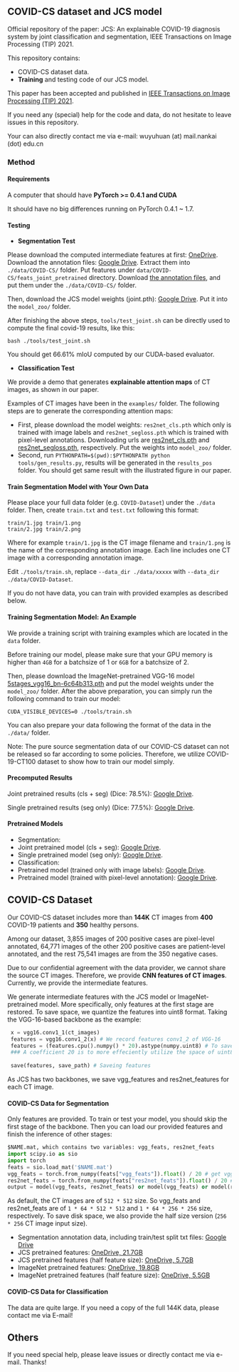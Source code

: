 ## COVID-CS dataset and JCS model
Official repository of the paper: JCS: An explainable COVID-19 diagnosis system by joint classification and segmentation,
IEEE Transactions on Image Processing (TIP) 2021.

This repository contains:

* COVID-CS dataset data.
* **Training** and testing code of our JCS model.

This paper has been accepted and published in [IEEE Transactions on Image Processing (TIP) 2021](https://ieeexplore.ieee.org/document/9357961).

If you need any (special) help for the code and data, do not hesitate to leave issues in this repository.

Your can also directly contact me via e-mail: wuyuhuan (at) mail.nankai (dot) edu.cn


### Method

#### Requirements

A computer that should have **PyTorch >= 0.4.1 and CUDA**

It should have no big differences running on PyTorch 0.4.1 ~ 1.7.

#### Testing

* **Segmentation Test**

Please download the computed intermediate features at first: [OneDrive](https://mailnankaieducn-my.sharepoint.com/:u:/g/personal/wuyuhuan_mail_nankai_edu_cn/EfiCUqJ0oABAjQs5aHC-IScBmTIIaur_qV8Ldt2366JXPA?e=tvFhDV). Download the annotation files: [Google Drive](https://drive.google.com/file/d/1U489DgHNqlwLJ9VZa6qssf65SV9F45jc/view?usp=sharing).
Extract them into `./data/COVID-CS/` folder. Put features under `data/COVID-CS/feats_joint_pretrained` directory.
Download [the annotation files](https://drive.google.com/file/d/1U489DgHNqlwLJ9VZa6qssf65SV9F45jc/view?usp=sharing), and put them under the `./data/COVID-CS/` folder.

Then, download the JCS model weights (joint.pth): [Google Drive](https://drive.google.com/file/d/1V1EKXL4gFAH6ZtFRcmUv9-aI0sc5e9Ga/view). Put it into the `model_zoo/` folder.

After finishing the above steps, `tools/test_joint.sh` can be directly used to compute the final covid-19 results, like this:

```
bash ./tools/test_joint.sh
```

You should get 66.61% mIoU computed by our CUDA-based evaluator. 

* **Classification Test**

We provide a demo that generates **explainable attention maps** of CT images, as shown in our paper.

Examples of CT images have been in the `examples/` folder. The following steps are to generate the corresponding attention maps:

* First, please download the model weights:  `res2net_cls.pth` which only is trained with image labels and `res2net_segloss.pth` which is trained with pixel-level annotations. 
Downloading urls are  [res2net_cls.pth](https://drive.google.com/file/d/1rhLLZoeCBYQ7XWpEppywdL3mODlsJn9k/view?usp=sharing) and [res2net_segloss.pth](https://drive.google.com/file/d/1B431SuffibX9tBueSeVVoOL9TThmvjIz/view?usp=sharing), respectively. Put the weights into `model_zoo/` folder.
* Second, run `PYTHONPATH=$(pwd):$PYTHONPATH python tools/gen_results.py`, results will be generated in the `results_pos` folder. You should get same result with the illustrated figure in our paper.

#### Train Segmentation Model with Your Own Data

Please place your full data folder (e.g. `COVID-Dataset`) under the `./data` folder.
Then, create `train.txt` and `test.txt` following this format:

````
train/1.jpg train/1.png 
train/2.jpg train/2.png 
````

Where for example `train/1.jpg` is the CT image filename and `train/1.png` is the name of the corresponding annotation image.
Each line includes one CT image with a corresponding annotation image.

Edit `./tools/train.sh`, replace `--data_dir ./data/xxxxx` with `--data_dir ./data/COVID-Dataset`.

If you do not have data, you can train with provided examples as described below.

#### Training Segmentation Model: An Example

We provide a training script with training examples which are located in the `data` folder.

Before training our model, please make sure that your GPU memory is higher than `4GB` for a batchsize of 1 or `6GB` for a batchsize of 2.

Then, please download the ImageNet-pretrained VGG-16 model [5stages_vgg16_bn-6c64b313.pth](https://drive.google.com/file/d/1zgO9vMCDpj2J50EExa28S3nWDNGQe5WC/view?usp=sharing) and put the model weights under the `model_zoo/` folder.
After the above preparation, you can simply run the following command to train our model: 

`CUDA_VISIBLE_DEVICES=0 ./tools/train.sh`

You can also prepare your data following the format of the data in the `./data/` folder. 

Note: The pure source segmentation data of our COVID-CS dataset can not be released so far according to some policies. Therefore, we utilize COVID-19-CT100 dataset to show how to train our model simply.


#### Precomputed Results

Joint pretrained results (cls + seg) (Dice: 78.5%): [Google Drive](https://drive.google.com/file/d/1ISi9LeFNyBOxKbtKTg2QCcOKX3dbkdNS/view).

Single pretrained results (seg only) (Dice: 77.5%): [Google Drive](https://drive.google.com/file/d/1r3-OL2veeRrBCyoVJ7JcSzY2atQAVu4Z/view).

#### Pretrained Models

* Segmentation:
* Joint pretrained model (cls + seg): [Google Drive](https://drive.google.com/file/d/1V1EKXL4gFAH6ZtFRcmUv9-aI0sc5e9Ga/view).
* Single pretrained model (seg only): [Google Drive](https://drive.google.com/file/d/1iXD9n1LSR7_pyyU8xQd0kZVn0IAat3Aq/view).
* Classification:
* Pretrained model (trained only with image labels): [Google Drive](https://drive.google.com/file/d/1rhLLZoeCBYQ7XWpEppywdL3mODlsJn9k/view?usp=sharing).
* Pretrained model (trained with pixel-level annotation): [Google Drive](https://drive.google.com/file/d/1B431SuffibX9tBueSeVVoOL9TThmvjIz/view?usp=sharing).

## COVID-CS Dataset

Our COVID-CS dataset includes more than **144K** CT images from **400** COVID-19 patients and **350** healthy persons.

Among our dataset, 3,855 images of 200 positive cases are pixel-level annotated, 64,771 images of the other 200 positive cases are patient-level annotated, and the rest 75,541 images are from the 350 negative cases.


Due to our confidential agreement with the data provider, we cannot share the source CT images. 
Therefore, we provide **CNN features of CT images**. Currently, we provide the intermediate features.

We generate intermediate features with the JCS model or ImageNet-pretrained model.
More specifically, only features at the first stage are restored.
To save space, we quantize the features into uint8 format.
Taking the VGG-16-based backbone as the example:

```python
 x = vgg16.conv1_1(ct_images)
 features = vgg16.conv1_2(x) # We record features conv1_2 of VGG-16
 features = (features.cpu().numpy() * 20).astype(numpy.uint8) # To save space, we save features as the uint8 format.
 ### A coefficient 20 is to more effeciently utilize the space of uint8 variables
 
 save(features, save_path) # Saveing features
```

As JCS has two backbones, we save vgg_features and res2net_features for each CT image.

#### COVID-CS Data for Segmentation

Only features are provided. To train or test your model, you should skip the first stage of the backbone.
Then you can load our provided features and finish the inference of other stages:

```python
$NAME.mat, which contains two variables: vgg_feats, res2net_feats
import scipy.io as sio
import torch
feats = sio.load_mat('$NAME.mat')
vgg_feats = torch.from_numpy(feats["vgg_feats"]).float() / 20 # get vgg_feats conv1_2 (of VGG-16)
res2net_feats = torch.from_numpy(feats["res2net_feats"]).float() / 20 # get res2net_feats conv1 (of Res2Net-101-v1b)
output = model(vgg_feats, res2net_feats) or model(vgg_feats) or model(res2net_feats) # model inference
```

As default, the CT images are of `512 * 512` size. So vgg_feats and res2net_feats are of `1 * 64 * 512 * 512` and `1 * 64 * 256 * 256` size, respectively. To save disk space, we also provide the half size version (`256 * 256` CT image input size).

* Segmentation annotation data, including train/test split txt files: [Google Drive](https://drive.google.com/file/d/1U489DgHNqlwLJ9VZa6qssf65SV9F45jc/view?usp=sharing)
* JCS pretrained features: [OneDrive, 21.7GB](https://mailnankaieducn-my.sharepoint.com/:u:/g/personal/wuyuhuan_mail_nankai_edu_cn/EfiCUqJ0oABAjQs5aHC-IScBmTIIaur_qV8Ldt2366JXPA?e=tvFhDV)
* JCS pretrained features (half feature size): [OneDrive, 5.7GB](https://mailnankaieducn-my.sharepoint.com/:u:/g/personal/wuyuhuan_mail_nankai_edu_cn/EXjDhKvCRdZKjutnjSujHWcB6Fkjx329ZJI6wesnQ07Tog?e=GNkXZf)
* ImageNet pretrained features: [OneDrive, 19.8GB](https://mailnankaieducn-my.sharepoint.com/:u:/g/personal/wuyuhuan_mail_nankai_edu_cn/EY01kub68GJPmzJmht97EaYBvX03anlgGgIJSeSAtitSWw?e=U0Totb)
* ImageNet pretrained features (half feature size): [OneDrive, 5.5GB](https://mailnankaieducn-my.sharepoint.com/:u:/g/personal/wuyuhuan_mail_nankai_edu_cn/Ebux1iLP1rxPvQTD66Ssi0ABg3bJYae9gGZc2q-j7gmB-A?e=irzXFy)

#### COVID-CS Data for Classification

The data are quite large. If you need a copy of the full 144K data, please contact me via E-mail!

## Others

If you need special help, please leave issues or directly contact me via e-mail. Thanks!
